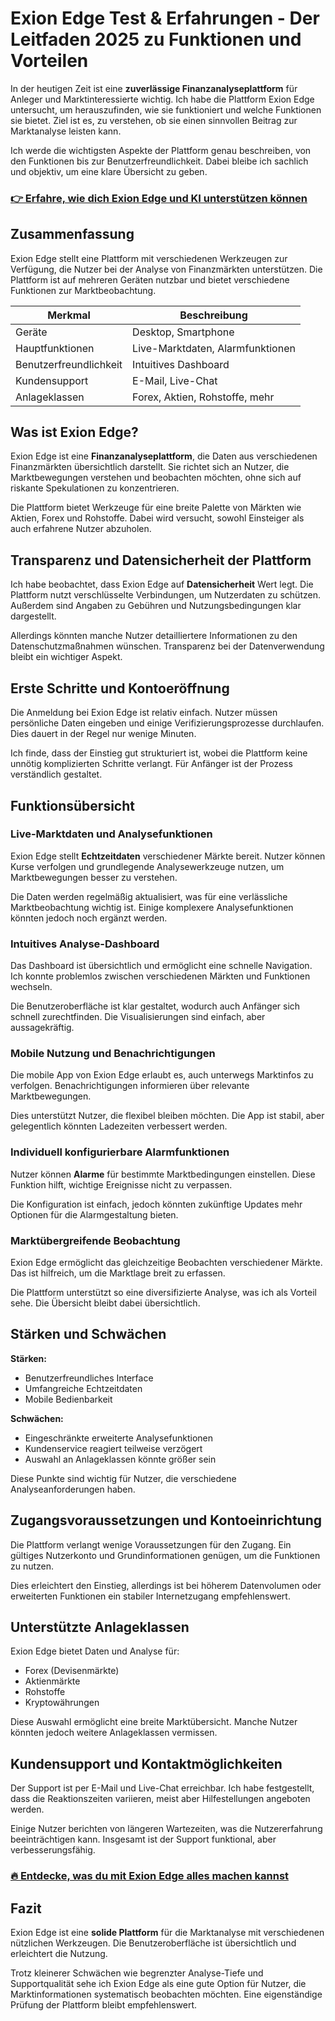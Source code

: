 # Exion Edge Test & Erfahrungen - Der Leitfaden 2025 zu Funktionen und Vorteilen
   
In der heutigen Zeit ist eine **zuverlässige Finanzanalyseplattform** für Anleger und Marktinteressierte wichtig. Ich habe die Plattform Exion Edge untersucht, um herauszufinden, wie sie funktioniert und welche Funktionen sie bietet. Ziel ist es, zu verstehen, ob sie einen sinnvollen Beitrag zur Marktanalyse leisten kann.

Ich werde die wichtigsten Aspekte der Plattform genau beschreiben, von den Funktionen bis zur Benutzerfreundlichkeit. Dabei bleibe ich sachlich und objektiv, um eine klare Übersicht zu geben.

### [👉 Erfahre, wie dich Exion Edge und KI unterstützen können](https://tinyurl.com/2dotkyg8)
## Zusammenfassung  
Exion Edge stellt eine Plattform mit verschiedenen Werkzeugen zur Verfügung, die Nutzer bei der Analyse von Finanzmärkten unterstützen. Die Plattform ist auf mehreren Geräten nutzbar und bietet verschiedene Funktionen zur Marktbeobachtung.

| Merkmal                  | Beschreibung                          |
|--------------------------|------------------------------------|
| Geräte                   | Desktop, Smartphone                 |
| Hauptfunktionen          | Live-Marktdaten, Alarmfunktionen   |
| Benutzerfreundlichkeit   | Intuitives Dashboard                |
| Kundensupport            | E-Mail, Live-Chat                   |
| Anlageklassen            | Forex, Aktien, Rohstoffe, mehr     |

## Was ist Exion Edge?  
Exion Edge ist eine **Finanzanalyseplattform**, die Daten aus verschiedenen Finanzmärkten übersichtlich darstellt. Sie richtet sich an Nutzer, die Marktbewegungen verstehen und beobachten möchten, ohne sich auf riskante Spekulationen zu konzentrieren.

Die Plattform bietet Werkzeuge für eine breite Palette von Märkten wie Aktien, Forex und Rohstoffe. Dabei wird versucht, sowohl Einsteiger als auch erfahrene Nutzer abzuholen.

## Transparenz und Datensicherheit der Plattform  
Ich habe beobachtet, dass Exion Edge auf **Datensicherheit** Wert legt. Die Plattform nutzt verschlüsselte Verbindungen, um Nutzerdaten zu schützen. Außerdem sind Angaben zu Gebühren und Nutzungsbedingungen klar dargestellt.

Allerdings könnten manche Nutzer detailliertere Informationen zu den Datenschutzmaßnahmen wünschen. Transparenz bei der Datenverwendung bleibt ein wichtiger Aspekt.

## Erste Schritte und Kontoeröffnung  
Die Anmeldung bei Exion Edge ist relativ einfach. Nutzer müssen persönliche Daten eingeben und einige Verifizierungsprozesse durchlaufen. Dies dauert in der Regel nur wenige Minuten.

Ich finde, dass der Einstieg gut strukturiert ist, wobei die Plattform keine unnötig komplizierten Schritte verlangt. Für Anfänger ist der Prozess verständlich gestaltet.

## Funktionsübersicht  
### Live-Marktdaten und Analysefunktionen  
Exion Edge stellt **Echtzeitdaten** verschiedener Märkte bereit. Nutzer können Kurse verfolgen und grundlegende Analysewerkzeuge nutzen, um Marktbewegungen besser zu verstehen.

Die Daten werden regelmäßig aktualisiert, was für eine verlässliche Marktbeobachtung wichtig ist. Einige komplexere Analysefunktionen könnten jedoch noch ergänzt werden.

### Intuitives Analyse-Dashboard  
Das Dashboard ist übersichtlich und ermöglicht eine schnelle Navigation. Ich konnte problemlos zwischen verschiedenen Märkten und Funktionen wechseln.

Die Benutzeroberfläche ist klar gestaltet, wodurch auch Anfänger sich schnell zurechtfinden. Die Visualisierungen sind einfach, aber aussagekräftig.

### Mobile Nutzung und Benachrichtigungen  
Die mobile App von Exion Edge erlaubt es, auch unterwegs Marktinfos zu verfolgen. Benachrichtigungen informieren über relevante Marktbewegungen.

Dies unterstützt Nutzer, die flexibel bleiben möchten. Die App ist stabil, aber gelegentlich könnten Ladezeiten verbessert werden.

### Individuell konfigurierbare Alarmfunktionen  
Nutzer können **Alarme** für bestimmte Marktbedingungen einstellen. Diese Funktion hilft, wichtige Ereignisse nicht zu verpassen.

Die Konfiguration ist einfach, jedoch könnten zukünftige Updates mehr Optionen für die Alarmgestaltung bieten.

### Marktübergreifende Beobachtung  
Exion Edge ermöglicht das gleichzeitige Beobachten verschiedener Märkte. Das ist hilfreich, um die Marktlage breit zu erfassen.

Die Plattform unterstützt so eine diversifizierte Analyse, was ich als Vorteil sehe. Die Übersicht bleibt dabei übersichtlich.

## Stärken und Schwächen  
**Stärken:**  
- Benutzerfreundliches Interface  
- Umfangreiche Echtzeitdaten  
- Mobile Bedienbarkeit  

**Schwächen:**  
- Eingeschränkte erweiterte Analysefunktionen  
- Kundenservice reagiert teilweise verzögert  
- Auswahl an Anlageklassen könnte größer sein  

Diese Punkte sind wichtig für Nutzer, die verschiedene Analyseanforderungen haben.

## Zugangsvoraussetzungen und Kontoeinrichtung  
Die Plattform verlangt wenige Voraussetzungen für den Zugang. Ein gültiges Nutzerkonto und Grundinformationen genügen, um die Funktionen zu nutzen.

Dies erleichtert den Einstieg, allerdings ist bei höherem Datenvolumen oder erweiterten Funktionen ein stabiler Internetzugang empfehlenswert.

## Unterstützte Anlageklassen  
Exion Edge bietet Daten und Analyse für:  
- Forex (Devisenmärkte)  
- Aktienmärkte  
- Rohstoffe  
- Kryptowährungen  

Diese Auswahl ermöglicht eine breite Marktübersicht. Manche Nutzer könnten jedoch weitere Anlageklassen vermissen.

## Kundensupport und Kontaktmöglichkeiten  
Der Support ist per E-Mail und Live-Chat erreichbar. Ich habe festgestellt, dass die Reaktionszeiten variieren, meist aber Hilfestellungen angeboten werden.

Einige Nutzer berichten von längeren Wartezeiten, was die Nutzererfahrung beeinträchtigen kann. Insgesamt ist der Support funktional, aber verbesserungsfähig.

### [🔥 Entdecke, was du mit Exion Edge alles machen kannst](https://tinyurl.com/2dotkyg8)
## Fazit  
Exion Edge ist eine **solide Plattform** für die Marktanalyse mit verschiedenen nützlichen Werkzeugen. Die Benutzeroberfläche ist übersichtlich und erleichtert die Nutzung.

Trotz kleinerer Schwächen wie begrenzter Analyse-Tiefe und Supportqualität sehe ich Exion Edge als eine gute Option für Nutzer, die Marktinformationen systematisch beobachten möchten. Eine eigenständige Prüfung der Plattform bleibt empfehlenswert.